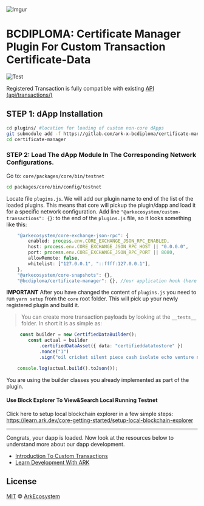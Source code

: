 ![Imgur](https://i.imgur.com/8wiwey2.jpg)

# BCDIPLOMA: Certificate Manager Plugin For Custom Transaction Certificate-Data

![Test](https://github.com/kristjank/certificate-manager/workflows/Test/badge.svg)


Registered Transaction is fully compatible with existing [API (api/transactions/)](https://api.ark.dev/public-rest-api/endpoints/transactions)

## STEP 1: dApp Installation

```bash
cd plugins/ #location for loading of custom non-core dApps
git submodule add -f https://gitlab.com/ark-x-bcdiploma/certificate-manager/
cd certificate-manager
```

### STEP 2: Load The dApp Module In The Corresponding Network Configurations.

Go to:
`core/packages/core/bin/testnet`

```bash
cd packages/core/bin/config/testnet
```

Locate file `plugins.js`. We will add our plugin name to end of the list of the loaded plugins. This means that core will pickup the plugin/dapp and load it for a specific network configuration. Add line `"@arkecosystem/custom-transactions": {}`: to the end of the `plugins.js` file, so it looks something like this:

```typescript
    "@arkecosystem/core-exchange-json-rpc": {
        enabled: process.env.CORE_EXCHANGE_JSON_RPC_ENABLED,
        host: process.env.CORE_EXCHANGE_JSON_RPC_HOST || "0.0.0.0",
        port: process.env.CORE_EXCHANGE_JSON_RPC_PORT || 8080,
        allowRemote: false,
        whitelist: ["127.0.0.1", "::ffff:127.0.0.1"],
    },
    "@arkecosystem/core-snapshots": {},
    "@bcdiploma/certificate-manager": {}, //our application hook (here we load the plugin/dapp)
```

**IMPORTANT**
After you have changed the content of `plugins.js` you need to run `yarn setup` from the `core` root folder. This will pick up your newly registered plugin and build it.



> You can create more transaction payloads by looking at the `__tests__` folder. In short it is as simple as:

```typescript
     const builder = new CertifiedDataBuilder();
        const actual = builder
            .certifiedDataAsset({ data: "certifieddatatostore" })
            .nonce("1")
            .sign("oil cricket silent piece cash isolate echo venture nation grit bullet have");

    console.log(actual.build().toJson());
```

You are using the builder classes you already implemented as part of the plugin.

#### Use Block Explorer To View&Search Local Running Testnet

Click here to setup local blockchain explorer in a few simple steps:
https://learn.ark.dev/core-getting-started/setup-local-blockchain-explorer

---

Congrats, your dapp is loaded. Now look at the resources below to understand more about our dapp development.

-   [Introduction To Custom Transactions](https://blog.ark.io/an-introduction-to-blockchain-application-development-part-2-2-909b4984bae)
-   [Learn Development With ARK](https://learn.ark.dev)

## License

[MIT](LICENSE) © [ArkEcosystem](https://ark.io)
